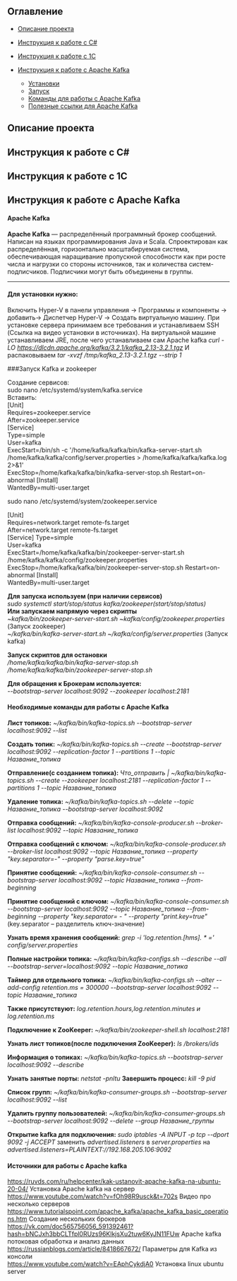 ## Оглавление

- [Описание проекта](https://github.com/Alekseim1500/WebServiceFor1c/blob/main/README.md#описание-проекта)

- [Инструкция к работе с C#](https://github.com/Alekseim1500/WebServiceFor1c/blob/main/README.md#инструкция-к-работе-с-c)

- [Инструкция к работе с 1С](https://github.com/Alekseim1500/WebServiceFor1c/blob/main/README.md#Инструкция-к-работе-с-1С)

- [Инструкция к работе с Apache Kafka](https://github.com/Alekseim1500/WebServiceFor1c/blob/main/README.md#инструкция-к-работе-с-apache-kafka)
  - [Установки](https://github.com/Alekseim1500/WebServiceFor1c/blob/main/README.md#для-установки-нужно)
  - [Запуск](https://github.com/Alekseim1500/WebServiceFor1c/blob/main/README.md#запуск-kafka-и-zookeeper)
  - [Команды для работы с Apache Kafka](https://github.com/Alekseim1500/WebServiceFor1c/blob/main/README.md#необходимые-команды-для-работы-с-apache-kafka)
  - [Полезные ссылки для Apache Kafka](https://github.com/Alekseim1500/WebServiceFor1c/blob/main/README.md#источники-для-работы-с-apache-kafka)


## Описание проекта






## Инструкция к работе с C#





## Инструкция к работе с 1С





## Инструкция к работе с Apache Kafka
#### Apache Kafka
**Apache Kafka** — распределённый программный брокер сообщений. Написан на языках программирования Java и Scala.
Спроектирован как распределённая, горизонтально масштабируемая система, обеспечивающая наращивание пропускной способности как при росте числа и нагрузки со стороны источников, так и количества систем-подписчиков. Подписчики могут быть объединены в группы.
___
#### Для установки нужно:
Включить Hyper-V в панели управления -> Программы и компоненты -> добавить-> Диспетчер Hyper-V -> Создать виртуальную машину.
При установке сервера принимаем все требования и устанавливаем SSH (Ссылка на видео установки в источниках).
На виртуальной машине устанавливаем JRE, после чего устанавливаем сам Apache kafka
*curl -LO https://dlcdn.apache.org/kafka/3.2.1/kafka_2.13-3.2.1.tgz*
И распаковываем
*tar -xvzf /tmp/kafka_2.13-3.2.1.tgz --strip 1*

###Запуск Kafka и zookeeper

Создание сервисов:\
sudo nano /etc/systemd/system/kafka.service  
Вставить:  
[Unit]  
Requires=zookeeper.service  
After=zookeeper.service  
[Service]  
Type=simple  
User=kafka  
ExecStart=/bin/sh -c '/home/kafka/kafka/bin/kafka-server-start.sh /home/kafka/kafka/config/server.properties > /home/kafka/kafka/kafka.log 2>&1'  
ExecStop=/home/kafka/kafka/bin/kafka-server-stop.sh Restart=on-abnormal [Install]  
WantedBy=multi-user.target  

sudo nano /etc/systemd/system/zookeeper.service  

[Unit]   
Requires=network.target remote-fs.target   
After=network.target remote-fs.target   
[Service] Type=simple   
User=kafka   
ExecStart=/home/kafka/kafka/bin/zookeeper-server-start.sh /home/kafka/kafka/config/zookeeper.properties   
ExecStop=/home/kafka/kafka/bin/zookeeper-server-stop.sh Restart=on-abnormal [Install]   
WantedBy=multi-user.target  


**Для запуска используем (при наличии сервисов)**  
*sudo systemctl start/stop/status kafka/zookeeper(start/stop/status)*  
**Или запускаем напрямую через скрипты**  
*~kafka/bin/zookeeper-server-start.sh ~kafka/config/zookeeper.properties* (Запуск zookeeper)  
*~/kafka/bin/kafka-server-start.sh ~/kafka/config/server.properties* (Запуск kafka)  

**Запуск скриптов для остановки**  
*/home/kafka/kafka/bin/kafka-server-stop.sh*  
*/home/kafka/kafka/bin/zookeeper-server-stop.sh*  

**Для обращения к Брокерам используется:**  
*--bootstrap-server localhost:9092 --zookeeper localhost:2181*  
#### Необходимые команды для работы с Apache Kafka  
**Лист топиков:** *~/kafka/bin/kafka-topics.sh --bootstrap-server localhost:9092 --list*  

**Создать топик:** *~/kafka/bin/kafka-topics.sh --create --bootstrap-server localhost:9092 --replication-factor 1 --partitions 1 --topic Название_топика*

**Отправление(с созданием топика):** *Что_отправить | ~/kafka/bin/kafka-topics.sh --create --zookeeper localhost:2181 --replication-factor 1 --partitions 1 --topic Название_топика*

**Удаление топика:** *~/kafka/bin/kafka-topics.sh --delete --topic Название_топика --bootstrap-server localhost:9092*

**Отправка сообщений:** *~/kafka/bin/kafka-console-producer.sh --broker-list localhost:9092 --topic Навзание_топика*

**Отправка сообщений с ключом:** *~/kafka/bin/kafka-console-producer.sh --broker-list localhost:9092 --topic Название_топика --property "key.separator=-" --property "parse.key=true"*

**Принятие сообщений:** *~/kafka/bin/kafka-console-consumer.sh --bootstrap-server localhost:9092 --topic Название_топика --from-beginning*

**Принятие сообщений с ключом:** *~/kafka/bin/kafka-console-consumer.sh --bootstrap-server localhost:9092 --topic Название_топика --from-beginning --property "key.separator= - " --property "print.key=true"*
(key.separator – разделитель ключ-значение)


**Узнать время хранения сообщений:** *grep -i 'log.retention.[hms]. * \=' config/server.properties*

**Полные настройки топика:** *~/kafka/bin/kafka-configs.sh --describe --all --bootstrap-server=localhost:9092 --topic Название_потика*

**Таймер для отдельного топика:** *~/kafka/bin/kafka-configs.sh --alter --add-config retention.ms = 300000 --bootstrap-server localhost:9092 --topic Название_топика*

**Также присутствуют:** *log.retention.hours,log.retention.minutes и log.retention.ms*

**Подключение к ZooKeeper:** *~/kafka/bin/zookeeper-shell.sh localhost:2181*

**Узнать лист топиков(после подключения ZooKeeper):** *ls /brokers/ids*

**Информация о топиках:** *~/kafka/bin/kafka-topics.sh --bootstrap-server localhost:9092 --describe*

**Узнать занятые порты:** *netstat -pnltu*
**Завершить процесс:** *kill -9 pid*

**Список групп:** *~/kafka/bin/kafka-consumer-groups.sh --bootstrap-server localhost:9092 --list*

**Удалить группу пользователей:** *~/kafka/bin/kafka-consumer-groups.sh --bootstrap-server localhost:9092 --delete --group Название_группы*




**Открытие kafka для подключения:**
*sudo iptables -A INPUT -p tcp --dport 9092 -j ACCEPT*
заменить *advertised.listeners* в *server.properties* на *advertised.listeners=PLAINTEXT://192.168.205.106:9092*




#### Источники для работы с Apache kafka

https://ruvds.com/ru/helpcenter/kak-ustanovit-apache-kafka-na-ubuntu-20-04/ Установка Apache kafka на сервер  
https://www.youtube.com/watch?v=fOh98R9usck&t=702s Видео про несколько серверов  
https://www.tutorialspoint.com/apache_kafka/apache_kafka_basic_operations.htm Создание нескольких брокеров  
https://vk.com/doc565756056_591392461?hash=bNCJxh3bbCLTfpl0RUzs96KlkjsXu2tuw6KyJN11FUw Apache kafka потоковая обработка и анализ данных  
https://russianblogs.com/article/8418667672/ Параметры для Kafka из консоли  
https://www.youtube.com/watch?v=EAphCykdjA0 Установка linux ubuntu server  

